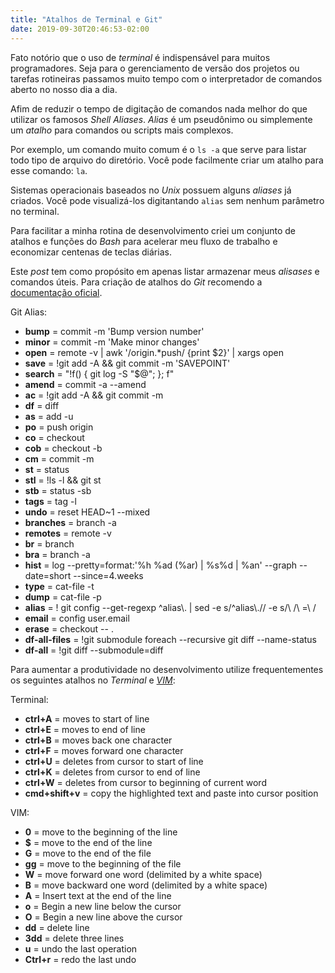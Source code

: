 ```yaml
---
title: "Atalhos de Terminal e Git"
date: 2019-09-30T20:46:53-02:00
---
```


Fato notório que o uso de *terminal* é indispensável para muitos programadores. Seja para o gerenciamento de versão dos projetos ou tarefas rotineiras passamos muito tempo com o interpretador de comandos aberto no nosso dia a dia.

Afim de reduzir o tempo de digitação de comandos nada melhor do que utilizar os famosos *Shell Aliases*. *Alias* é um pseudônimo ou simplemente um *atalho* para comandos ou scripts mais complexos.

Por exemplo, um comando muito comum é o `ls -a` que serve para listar todo tipo de arquivo do diretório. Você pode facilmente criar um atalho para esse comando: `la`.

Sistemas operacionais baseados no *Unix* possuem alguns *aliases* já criados. Você pode visualizá-los digitantando `alias` sem nenhum parâmetro no terminal.

Para facilitar a minha rotina de desenvolvimento criei um conjunto de atalhos e funções do *Bash* para acelerar meu fluxo de trabalho e economizar centenas de teclas diárias.

Este *post* tem como propósito em apenas listar armazenar meus *alisases* e comandos úteis. Para criação de atalhos do *Git* recomendo a [documentação oficial](https://git-scm.com/book/en/v2/Git-Basics-Git-Aliases).

Git Alias:

* **bump** = commit -m 'Bump version number'
* **minor** = commit -m 'Make minor changes'
* **open** = remote -v | awk '/origin.*push/ {print $2}' | xargs open
* **save** = !git add -A && git commit -m 'SAVEPOINT'
* **search** = "!f() { git log -S \"$@\"; }; f"
* **amend** = commit -a --amend
* **ac** = !git add -A && git commit -m
* **df** = diff
* **as** = add -u
* **po** = push origin
* **co** = checkout
* **cob** = checkout -b
* **cm** = commit -m
* **st** = status
* **stl** = !ls -l && git st
* **stb** = status -sb
* **tags** = tag -l
* **undo** = reset HEAD~1 --mixed
* **branches** = branch -a
* **remotes** = remote -v
* **br** = branch
* **bra** = branch -a
* **hist** = log --pretty=format:'%h %ad (%ar) | %s%d | %an' --graph --date=short --since=4.weeks
* **type** = cat-file -t
* **dump** = cat-file -p
* **alias** = ! git config --get-regexp ^alias\\. | sed -e s/^alias\\.// -e s/\\ /\\ =\\ /
* **email** = config user.email
* **erase** = checkout -- .
* **df-all-files** = !git submodule foreach --recursive git diff --name-status
* **df-all** = !git diff --submodule=diff

Para aumentar a produtividade no desenvolvimento utilize frequentementes os seguintes atalhos no *Terminal* e *[VIM](https://www.vim.org/)*:

Terminal:

* **ctrl+A** = moves to start of line
* **ctrl+E** = moves to end of line
* **ctrl+B** = moves back one character
* **ctrl+F** = moves forward one character
* **ctrl+U** = deletes from cursor to start of line
* **ctrl+K** = deletes from cursor to end of line
* **ctrl+W** = deletes from cursor to beginning of current word
* **cmd+shift+v** = copy the highlighted text and paste into cursor position

VIM:

* **0** = move to the beginning of the line
* **$** = move to the end of the line
* **G** = move to the end of the file
* **gg** = move to the beginning of the file
* **W** = move forward one word (delimited by a white space)
* **B** = move backward one word (delimited by a white space)
* **A** = Insert text at the end of the line
* **o** = Begin a new line below the cursor
* **O** = Begin a new line above the cursor
* **dd** = delete line
* **3dd** = delete three lines
* **u** = undo the last operation
* **Ctrl+r** = redo the last undo
